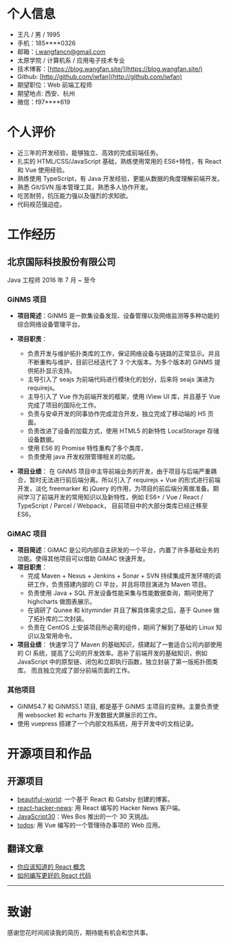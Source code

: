 # 个人信息

- 王凡 / 男 / 1995
- 手机：185\*\*\*\*0326
- 邮箱：i.wangfancn@gmail.com
- 太原学院 / 计算机系 / 应用电子技术专业
- 技术博客：[https://blog.wangfan.site/](https://blog.wangfan.site/)
- Github: [http://github.com/iwfan](http://github.com/iwfan)
- 期望职位：Web 前端工程师
- 期望地点: 西安、杭州
- 微信：f97\*\*\*\*619

# 个人评价

- 近三年的开发经验，能够独立、高效的完成前端任务。
- 扎实的 HTML/CSS/JavaScript 基础，熟练使用常用的 ES6+特性，有 React 和 Vue 使用经验。
- 熟练使用 TypeScript，有 Java 开发经验，更能从数据的角度理解前端开发。
- 熟悉 Git/SVN 版本管理工具，熟悉多人协作开发。
- 吃苦耐劳，抗压能力强以及强烈的求知欲。
- 代码规范强迫症。

# 工作经历

## 北京国际科技股份有限公司

Java 工程师 2016 年 7 月 ~ 至今

### GiNMS 项目

- **项目简述**：GiNMS 是一款集设备发现、设备管理以及网络监测等多种功能的综合网络设备管理平台。
- **项目职责**：

  - 负责开发与维护拓扑类库的工作，保证网络设备与链路的正常显示。并且不断重构与维护，目前已经迭代了 3 个大版本。为多个版本的 GiNMS 提供拓扑显示支持。
  - 主导引入了 seajs 为前端代码进行模块化的划分，后来将 seajs 演进为 requirejs。
  - 主导引入了 Vue 作为前端开发的框架，使用 iView UI 库，并且基于 Vue 完成了项目的国际化工作。
  - 负责与安卓开发的同事协作完成混合开发，独立完成了移动端的 H5 页面。
  - 负责改进了设备的加载方式，使用 HTML5 的新特性 LocalStorage 存储设备数据。
  - 使用 ES6 的 Promise 特性重构了多个类库，
  - 负责使用 java 开发权限管理相关的功能。

- **项目业绩**：
  在 GiNMS 项目中主导前端业务的开发，由于项目与后端严重耦合，暂时无法进行前后端分离。所以引入了 requirejs + Vue 的形式进行前端开发，淡化 freemarker 和 jQuery 的作用，为项目的前后端分离做准备。期间学习了前端开发的常用知识以及新特性，例如 ES6+ / Vue / React / TypeScript / Parcel / Webpack， 目前项目中的大部分类库已经迁移至 ES6。

### GiMAC 项目

- **项目简述**：GiMAC 是公司内部自主研发的一个平台，内置了许多基础业务的功能。使得其他项目可以借助 GiMAC 快速开发。
- **项目职责**：
  - 完成 Maven + Nexus + Jenkins + Sonar + SVN 持续集成开发环境的调研工作，负责搭建内部的 CI 平台，并且将项目演进为 Maven 项目。
  - 负责使用 Java + SQL 开发设备性能采集与性能数据查询，期间使用了 highcharts 做图表展示。
  - 在调研了 Qunee 和 kityminder 并且了解具体需求之后，基于 Qunee 做了拓扑库的二次封装。
  - 负责在 CentOS 上安装项目所必需的组件，期间了解到了基础的 Linux 知识以及常用命令。
- **项目业绩**：
  快速学习了 Maven 的基础知识，搭建起了一套适合公司内部使用的 CI 系统，提高了公司的开发效率。恶补了前端开发的基础知识，例如 JavaScript 中的原型链、闭包和立即执行函数，独立封装了第一版拓扑图类库。 而且独立完成了部分前端页面的工作。

### 其他项目

- GiNMS4.7 和 GiNMS5.1 项目, 都是基于 GiNMS 主项目的变种。主要负责使用 websocket 和 echarts 开发数据大屏展示的工作。
- 使用 vuepress 搭建了一个内部文档系统，用于开发中的文档记录。

# 开源项目和作品

## 开源项目

- [beautiful-world](https://github.com/iwfan/beautiful-world): 一个基于 React 和 Gatsby 创建的博客。
- [react-hacker-news](https://github.com/iwfan/react-hacker-news): 用 React 编写的 Hacker News 客户端。
- [JavaScript30](https://github.com/iwfan/JavaScript30/)：Wes Bos 推出的一个 30 天挑战。
- [todos](https://github.com/iwfan/todos): 用 Vue 编写的一个管理待办事项的 Web 应用。

## 翻译文章

- [你应该知道的 React 概念](https://blog.wangfan.site/post/these-are-the-concepts-you-should-know-in-react-js/)
- [如何编写更好的 React 代码](https://blog.wangfan.site/post/how-to-write-better-code-in-react/)

---

# 致谢

感谢您花时间阅读我的简历，期待能有机会和您共事。
